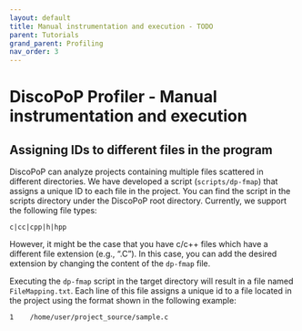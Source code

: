 ```yaml
---
layout: default
title: Manual instrumentation and execution - TODO
parent: Tutorials
grand_parent: Profiling
nav_order: 3
---
```


# DiscoPoP Profiler - Manual instrumentation and execution

## Assigning IDs to different files in the program

DiscoPoP can analyze projects containing multiple files scattered in different directories. We have developed a script (`scripts/dp-fmap`) that assigns a unique ID to each file in the project. You can find the script in the scripts directory under the DiscoPoP root directory. Currently, we support the following file types:

```
c|cc|cpp|h|hpp
```

However, it might be the case that you have c/c++ files which have a different file extension (e.g., “.C”). In this case, you can add the desired extension by changing the content of the `dp-fmap` file.

Executing the `dp-fmap` script in the target directory will result in a file named `FileMapping.txt`.
Each line of this file assigns a unique id to a file located in the project using the format shown in the following example:

```
1    /home/user/project_source/sample.c
```